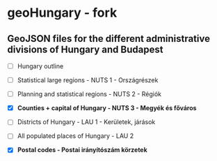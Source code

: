 # geoHungary - fork
## GeoJSON files for the different administrative divisions of Hungary and Budapest

- [ ] Hungary outline
- [ ] Statistical large regions - NUTS 1 - Országrészek
- [ ] Planning and statistical regions - NUTS 2 - Régiók
- [x] **Counties + capital of Hungary - NUTS 3 - Megyék és főváros**
- [ ] Districts of Hungary - LAU 1 - Kerületek, járások
- [ ] All populated places of Hungary - LAU 2
- [x] **Postal codes - Postai irányítószám körzetek**

